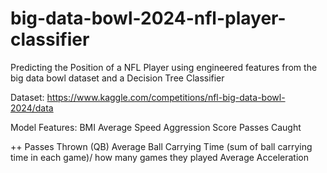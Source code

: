 # big-data-bowl-2024-nfl-player-classifier
Predicting the Position of a NFL Player using engineered features from the big data bowl dataset and a Decision Tree Classifier

Dataset: https://www.kaggle.com/competitions/nfl-big-data-bowl-2024/data

Model Features:
BMI
Average Speed
Aggression Score
Passes Caught



++
Passes Thrown (QB)
Average Ball Carrying Time (sum of ball carrying time in each game)/ how many games they played
Average Acceleration
